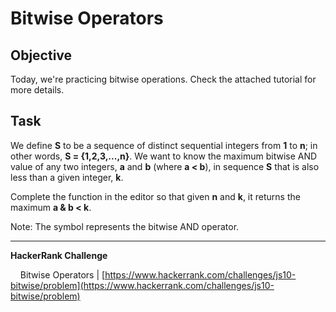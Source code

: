 # Bitwise Operators

## Objective

Today, we're practicing bitwise operations. Check the attached tutorial for more details.

## Task

We define **S** to be a sequence of distinct sequential integers from **1** to **n**; in other words, **S = {1,2,3,...,n}**. We want to know the maximum bitwise AND value of any two integers, **a** and **b** (where **a < b**), in sequence **S** that is also less than a given integer, **k**.

Complete the function in the editor so that given **n** and **k**, it returns the maximum **a & b < k**.

Note: The  symbol represents the bitwise AND operator.

---

**HackerRank Challenge** &#10;

&nbsp;&nbsp;&nbsp;&nbsp;Bitwise Operators | [https://www.hackerrank.com/challenges/js10-bitwise/problem](https://www.hackerrank.com/challenges/js10-bitwise/problem)
